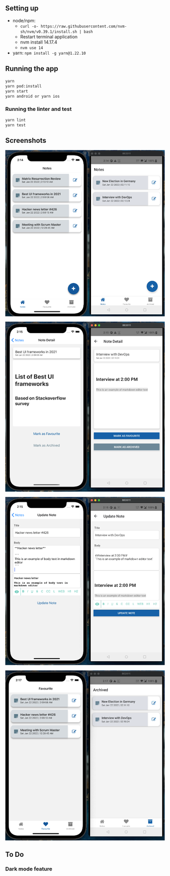## Setting up

- node/npm:
  - `curl -o- https://raw.githubusercontent.com/nvm-sh/nvm/v0.39.1/install.sh | bash`
  - Restart terminal application
  - nvm install 14.17.4
  - `nvm use 14`
- yarn: `npm install -g yarn@1.22.10`

## Running the app

```
yarn
yarn pod:install
yarn start
yarn android or yarn ios
```

### Running the linter and test

```
yarn lint
yarn test
```

## Screenshots
![ScreenShot](https://github.com/pabin/keeper/blob/main/src/assets/screenshots/Note%20List%20Screen.png?raw=true)

![ScreenShot](https://github.com/pabin/keeper/blob/main/src/assets/screenshots/Note%20Detail%20Screen.png)

![ScreenShot](https://github.com/pabin/keeper/blob/main/src/assets/screenshots/Note%20Edit%20Screen.png)

![ScreenShot](https://github.com/pabin/keeper/blob/main/src/assets/screenshots/Favourite%20and%20Archived.png)

## To Do

### Dark mode feature
